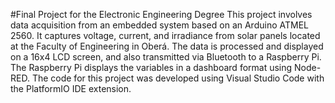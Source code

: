 #Final Project for the Electronic Engineering Degree
This project involves data acquisition from an embedded system based on an Arduino ATMEL 2560. It captures voltage, current, and irradiance from solar panels located at the Faculty of Engineering in Oberá. The data is processed and displayed on a 16x4 LCD screen, and also transmitted via Bluetooth to a Raspberry Pi. The Raspberry Pi displays the variables in a dashboard format using Node-RED. The code for this project was developed using Visual Studio Code with the PlatformIO IDE extension.
